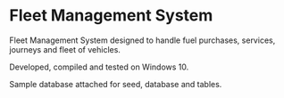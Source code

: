 # Fleet Management System

Fleet Management System designed to handle fuel purchases, services, journeys and fleet of vehicles.

Developed, compiled and tested on Windows 10.

Sample database attached for seed, database and tables.
